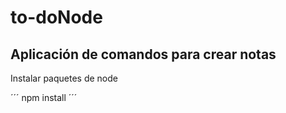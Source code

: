 # to-doNode
## Aplicación de comandos para crear notas

Instalar paquetes de node

´´´
npm install
´´´